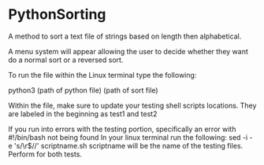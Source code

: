 # PythonSorting
A method to sort a text file of strings based on length then alphabetical.

A menu system will appear allowing the user to decide whether they want do a normal sort or a reversed sort.

To run the file within the Linux terminal type the following:

python3 (path of python file) (path of sort file)

Within the file, make sure to update your testing shell scripts locations. They are labeled in the beginning as test1 and test2

If you run into errors with the testing portion, specifically an error with #!/bin/bash not being found
In your linux terminal run the following: 
sed -i -e 's/\r$//' scriptname.sh
scriptname will be the name of the testing files. Perform for both tests.
